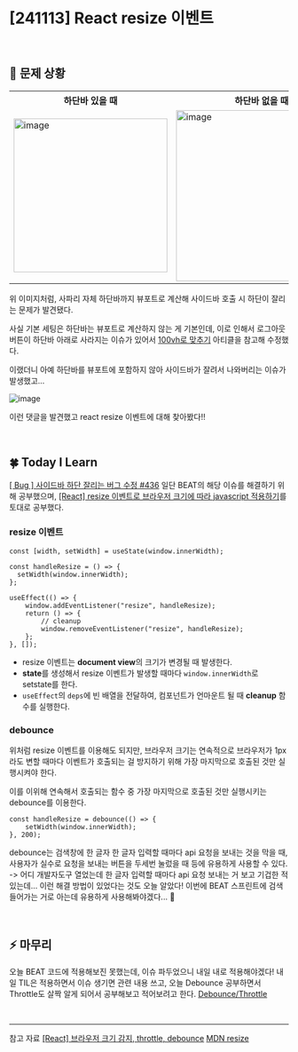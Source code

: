 # [241113] React resize 이벤트

</br>

## 🤔 문제 상황

<table align="center">
        <tr align="center">
            <th>하단바 있을 때</th>
            <th>하단바 없을 때</th>
        </tr>
        <tr>
            <td><img width="277" alt="image" src="https://github.com/user-attachments/assets/38fa1f33-68b8-4980-838a-818327d26d71"></td>
            <td><img width="308" alt="image" src="https://github.com/user-attachments/assets/922e27f5-4e6e-4bb8-a7b6-7a9b7f02bd38"></td>
        </tr>
    </table>



위 이미지처럼, 사파리 자체 하단바까지 뷰포트로 계산해 사이드바 호출 시 하단이 잘리는 문제가 발견됐다.

사실 기본 세팅은 하단바는 뷰포트로 계산하지 않는 게 기본인데, 이로 인해서 로그아웃 버튼이 하단바 아래로 사라지는 이슈가 있어서 [100vh로 맞추기](https://velog.io/@eunddodi/React-%EB%AA%A8%EB%B0%94%EC%9D%BC-%EC%9B%B9-%EC%95%B1-100vh-%EC%8B%A4%EC%A0%9C-%ED%99%94%EB%A9%B4-%ED%81%AC%EA%B8%B0%EB%A1%9C-%EB%A7%9E%EC%B6%94%EA%B8%B0) 아티클을 참고해 수정했다. 

이랬더니 아예 하단바를 뷰포트에 포함하지 않아 사이드바가 잘려서 나와버리는 이슈가 발생했고... 

![image](https://github.com/user-attachments/assets/d1f3cfca-43d4-4eb5-8e03-96e235887a7a)

이런 댓글을 발견했고 react resize 이벤트에 대해 찾아봤다!! 

</br>

## 🍀 Today I Learn
[[ Bug ] 사이드바 하단 잘리는 버그 수정 #436](https://github.com/TEAM-BEAT/BEAT-Client/issues/436)
일단 BEAT의 해당 이슈를 해결하기 위해 공부했으며, [[React] resize 이벤트로 브라우저 크기에 따라 javascript 적용하기](https://divheer.tistory.com/247)를 토대로 공부했다.

### resize 이벤트
```
const [width, setWidth] = useState(window.innerWidth);

const handleResize = () => {
  setWidth(window.innerWidth);
};

useEffect(() => {
    window.addEventListener("resize", handleResize);
    return () => {
        // cleanup
        window.removeEventListener("resize", handleResize);
    };
}, []);
```

- resize 이벤트는 **document view**의 크기가 변경될 때 발생한다.
- **state**를 생성해서 resize 이벤트가 발생할 때마다 `window.innerWidth`로 setstate를 한다.
- `useEffect`의 `deps`에 빈 배열을 전달하여, 컴포넌트가 언마운트 될 때 **cleanup** 함수를 실행한다.

### debounce
위처럼 resize 이벤트를 이용해도 되지만, 브라우저 크기는 연속적으로 브라우저가 1px라도 변할 때마다 이벤트가 호출되는 걸 방지하기 위해 가장 마지막으로 호출된 것만 실행시켜야 한다. 

이를 이위해 연속해서 호출되는 함수 중 가장 마지막으로 호출된 것만 실행시키는 debounce를 이용한다.

```
const handleResize = debounce(() => {
    setWidth(window.innerWidth);
}, 200);
```

debounce는 검색창에 한 글자 한 글자 입력할 때마다 api 요청을 보내는 것을 막을 때, 사용자가 실수로 요청을 보내는 버튼을 두세번 눌렀을 때 등에 유용하게 사용할 수 있다.
-> 어디 개발자도구 열었는데 한 글자 입력할 때마다 api 요청 보내는 거 보고 기겁한 적 있는데... 이런 해결 방법이 있었다는 것도 오늘 알았다! 이번에 BEAT 스프린트에 검색 들어가는 거로 아는데 유용하게 사용해봐야겠다... 🫶

</br>

## ⚡ 마무리
오늘 BEAT 코드에 적용해보진 못했는데, 이슈 파두었으니 내일 내로 적용해야겠다! 내일 TIL은 적용하면서 이슈 생기면 관련 내용 쓰고, 오늘 Debounce 공부하면서 Throttle도 살짝 알게 되어서 공부해보고 적어보려고 한다. [Debounce/Throttle](https://velog.io/@sjoleee_/debounce-throttle-%EC%A0%95%EB%A6%AC)

</br>

--- 
참고 자료
[[React] 브라우저 크기 감지, throttle, debounce](https://9yujin.tistory.com/20)
[MDN resize](https://developer.mozilla.org/ko/docs/Web/API/Window/resize_event)
